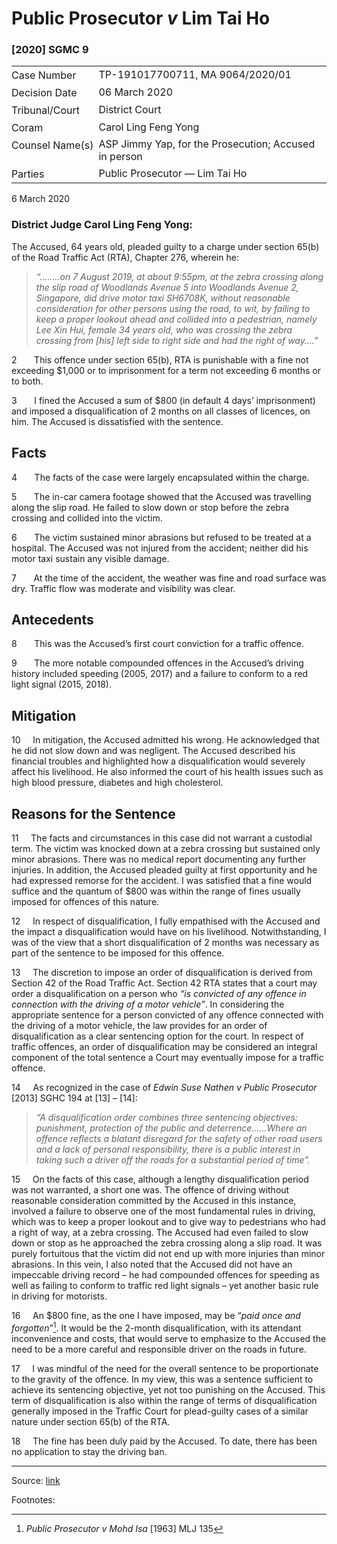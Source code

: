 <style>.footnotes::before { content: "Footnotes:"; }</style>
# Public Prosecutor _v_ Lim Tai Ho  

### \[2020\] SGMC 9

<table id="info-table"><tbody><tr class="info-row"><td class="txt-label" style="padding: 4px 0px; white-space: nowrap" valign="top">Case Number</td><td class="txt-body">TP-191017700711, MA 9064/2020/01</td></tr><tr class="info-row"><td class="txt-label" style="padding: 4px 0px; white-space: nowrap" valign="top">Decision Date</td><td class="txt-body">06 March 2020</td></tr><tr class="info-row"><td class="txt-label" style="padding: 4px 0px; white-space: nowrap" valign="top">Tribunal/Court</td><td class="txt-body">District Court</td></tr><tr class="info-row"><td class="txt-label" style="padding: 4px 0px; white-space: nowrap" valign="top">Coram</td><td class="txt-body">Carol Ling Feng Yong</td></tr><tr class="info-row"><td class="txt-label" style="padding: 4px 0px; white-space: nowrap" valign="top">Counsel Name(s)</td><td class="txt-body">ASP Jimmy Yap, for the Prosecution; Accused in person</td></tr><tr class="info-row"><td class="txt-label" style="padding: 4px 0px; white-space: nowrap" valign="top">Parties</td><td class="txt-body">Public Prosecutor — Lim Tai Ho</td></tr></tbody></table>

6 March 2020

### District Judge Carol Ling Feng Yong:

The Accused, 64 years old, pleaded guilty to a charge under section 65(b) of the Road Traffic Act (RTA), Chapter 276, wherein he:

> _“……..on 7 August 2019, at about 9:55pm, at the zebra crossing along the slip road of Woodlands Avenue 5 into Woodlands Avenue 2, Singapore, did drive motor taxi SH6708K, without reasonable consideration for other persons using the road, to wit, by failing to keep a proper lookout ahead and collided into a pedestrian, namely Lee Xin Hui, female 34 years old, who was crossing the zebra crossing from \[his\] left side to right side and had the right of way….”_

2       This offence under section 65(b), RTA is punishable with a fine not exceeding $1,000 or to imprisonment for a term not exceeding 6 months or to both.

3       I fined the Accused a sum of $800 (in default 4 days’ imprisonment) and imposed a disqualification of 2 months on all classes of licences, on him. The Accused is dissatisfied with the sentence.

## Facts

4       The facts of the case were largely encapsulated within the charge.

5       The in-car camera footage showed that the Accused was travelling along the slip road. He failed to slow down or stop before the zebra crossing and collided into the victim.

6       The victim sustained minor abrasions but refused to be treated at a hospital. The Accused was not injured from the accident; neither did his motor taxi sustain any visible damage.

7       At the time of the accident, the weather was fine and road surface was dry. Traffic flow was moderate and visibility was clear.

## Antecedents

8       This was the Accused’s first court conviction for a traffic offence.

9       The more notable compounded offences in the Accused’s driving history included speeding (2005, 2017) and a failure to conform to a red light signal (2015, 2018).

## Mitigation

10     In mitigation, the Accused admitted his wrong. He acknowledged that he did not slow down and was negligent. The Accused described his financial troubles and highlighted how a disqualification would severely affect his livelihood. He also informed the court of his health issues such as high blood pressure, diabetes and high cholesterol.

## Reasons for the Sentence

11     The facts and circumstances in this case did not warrant a custodial term. The victim was knocked down at a zebra crossing but sustained only minor abrasions. There was no medical report documenting any further injuries. In addition, the Accused pleaded guilty at first opportunity and he had expressed remorse for the accident. I was satisfied that a fine would suffice and the quantum of $800 was within the range of fines usually imposed for offences of this nature.

12     In respect of disqualification, I fully empathised with the Accused and the impact a disqualification would have on his livelihood. Notwithstanding, I was of the view that a short disqualification of 2 months was necessary as part of the sentence to be imposed for this offence.

13     The discretion to impose an order of disqualification is derived from Section 42 of the Road Traffic Act. Section 42 RTA states that a court may order a disqualification on a person who _“is convicted of any offence in connection with the driving of a motor vehicle”_. In considering the appropriate sentence for a person convicted of any offence connected with the driving of a motor vehicle, the law provides for an order of disqualification as a clear sentencing option for the court. In respect of traffic offences, an order of disqualification may be considered an integral component of the total sentence a Court may eventually impose for a traffic offence.

14     As recognized in the case of _Edwin Suse Nathen v Public Prosecutor_ <span class="citation">\[2013\] SGHC 194</span> at \[13\] – \[14\]:

> _“A disqualification order combines three sentencing objectives: punishment, protection of the public and deterrence......Where an offence reflects a blatant disregard for the safety of other road users and a lack of personal responsibility, there is a public interest in taking such a driver off the roads for a substantial period of time”._

15     On the facts of this case, although a lengthy disqualification period was not warranted, a short one was. The offence of driving without reasonable consideration committed by the Accused in this instance, involved a failure to observe one of the most fundamental rules in driving, which was to keep a proper lookout and to give way to pedestrians who had a right of way, at a zebra crossing. The Accused had even failed to slow down or stop as he approached the zebra crossing along a slip road. It was purely fortuitous that the victim did not end up with more injuries than minor abrasions. In this vein, I also noted that the Accused did not have an impeccable driving record – he had compounded offences for speeding as well as failing to conform to traffic red light signals – yet another basic rule in driving for motorists.

16     An $800 fine, as the one I have imposed, may be “_paid once and forgotten_”[^1]. It would be the 2-month disqualification, with its attendant inconvenience and costs, that would serve to emphasize to the Accused the need to be a more careful and responsible driver on the roads in future.

17     I was mindful of the need for the overall sentence to be proportionate to the gravity of the offence. In my view, this was a sentence sufficient to achieve its sentencing objective, yet not too punishing on the Accused. This term of disqualification is also within the range of terms of disqualification generally imposed in the Traffic Court for plead-guilty cases of a similar nature under section 65(b) of the RTA.

18     The fine has been duly paid by the Accused. To date, there has been no application to stay the driving ban.

* * *

[^1]: _Public Prosecutor v Mohd Isa_ <span class="citation">\[1963\] MLJ 135</span>


Source: [link](https://www.lawnet.sg:443/lawnet/web/lawnet/free-resources?p_p_id=freeresources_WAR_lawnet3baseportlet&p_p_lifecycle=1&p_p_state=normal&p_p_mode=view&_freeresources_WAR_lawnet3baseportlet_action=openContentPage&_freeresources_WAR_lawnet3baseportlet_docId=%2FJudgment%2F24239-SSP.xml)